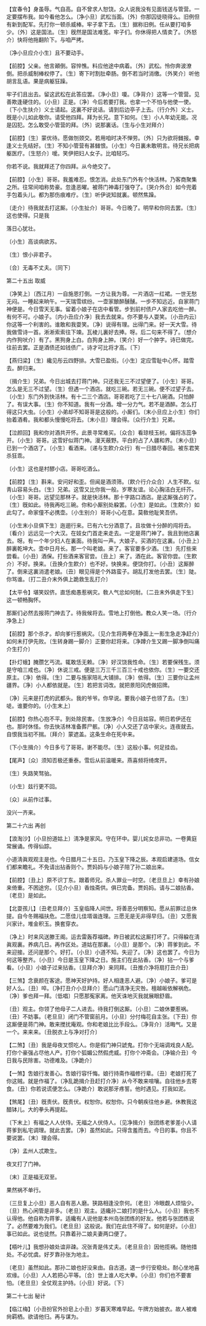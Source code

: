 <!-- { "loadSidebar": true } -->
【宜春令】身虽辱。气自高。自不曾求人恕饶。众人说我没有见面钱送与管营。一定要摆布我。如今看他怎么。〔净小旦〕武松当面。〔外〕你那囚徒晓得么。旧例但有新到配军。先打你一顿杀威棒。牢子拿下去。〔生〕据称旧例。任从要打咱多少。〔外〕这是国法。〔生〕旣然是国法难宽。牢子们。你休得把人情卖了。〔外怒介〕快将他拖翻阶下。与咱严拷。

〔净小旦应介小生〕且不要动手。 

【前腔】父亲。他言顚倒。容悴憔。料应他途中病着。〔外〕武松。怜你奔波潦倒。把杀威制棒权停了。〔生〕寄下时割肚牵肠。倒不若当时消缴。〔外笑介〕听他胡言乱语。果是病躯狂躁。

牢子们且出去。留这武松在此答应罢。〔净小旦〕嗄。〔净背介〕这等一个管营。见善欺逢硬住的。〔小旦〕正是。〔净〕今后若要打我。也拿一个不怕与他使一使。〔下小生扶介〕义士请起。这裏不好说话。请到后边亭子上去。〔行介外〕义士。旣是小儿如此敬你。请受他四拜。拜为长兄。意下如何。〔生〕小人年幼无能。况是囚犯。怎么敢受小管营的拜。〔外〕说那裏话。〔生与小生对拜介〕 

【前腔】〔生〕蒙优待。愿做刎颈交。若用咱时决不惮劳。〔外〕只为欲将雠报。幸逢义士先结好。〔生〕不知小管营有甚雠恨。〔小生〕今日裏未敢明言。待兄长把病躯医疗。〔生怒介〕嗳。笑伊把妇人女子。比咱轻巧。

你若不说。我就拜还了你四拜。从今绝交了。 

【前腔】〔小生〕哥哥。我羞难忍。恨怎消。此处东门外有个快活林。乃客商聚集之所。往常间咱称势豪。忽逢恶曜。被蒋门神毒打强夺了。〔哭介外合〕如今兜着手包着头儿。都为那伤痕难疗。〔生〕听伊说知就裏。顿然焦躁。

〔走介〕待我就去打这厮。〔小生扯介〕哥哥。今日晚了。明早和你同去罢。〔生〕这也使得。只是我 

落日心犹壮。

〔小生〕高谈病欲苏。

〔生〕恨小非君子。

〔合〕无毒不丈夫。〔同下〕 

第二十五出
取威

〔净笑上〕〔西江月〕一自施恩打倒。一方让我为尊。一片酒店一红裙。一世无愁无闷。一睡起来晌午。一天瑞雪缤纷。一壶家酿醉醺醺。一步不知远近。自家蒋门神便是。今日雪天无事。留着小娘子在店中看管。步到前村债户人家去吃他一醉。有何不可。小娘子。〔内小丑应介净〕我去去就来。你不要与人耍笑。〔小丑内云〕你这等一个利害的。谁敢和我耍笑。〔净〕说得有理。出得门来。好一天大雪。待我做雪诗一首。淅淅索索往下竦。瓦棱儿裏好去捧。呀。后二句来不得了。〔想介内作狗吠介〕有了。黑狗身上白。白狗身上肿。〔笑介〕好一个肿字。诗已做完。往前去罢。正是酒债还如钱债广。诗才可比将才高。〔下〕 

【燕归梁】〔生〕纔见彤云四野排。大雪已盈街。〔小生〕定应雪耻中心怀。踏雪去。醉归来。

〔揖介生〕兄弟。今日出城去打蒋门神。只还我无三不过望便了。〔小生〕哥哥。怎么是无三不过望。〔生〕但遇一个酒店。就吃三碗。若无三碗。便不过望子去。〔小生〕东门外到快活林。有十二三个酒店。哥哥若吃了三十七八碗酒。只怕醉了。有误大事。〔生〕你不知道。我有一分酒。增一分力气。若不是酒醉。怎么打得这只大虫。〔小生〕小弟却不知哥哥是这般的。小厮们。〔末小旦应上小生〕你们抬着酒肴。我和都头慢慢吃将去。〔末小旦〕理会得。〔众行介生〕兄弟。 

【泣颜回】我和你对酒共开怀。此景寻常难买。〔众合〕看琼枝玉树。偏将冻蕊争开。〔小生〕哥哥。这雪好似蒋门神。漫天蔽野。平白的占了人疆和界。〔末小旦〕已到一个酒店了。〔小生〕看酒来。〔递与生飮介众行〕有一日腊尽春回。被东君笑杀狂乖。

〔小生〕这也是村醪小店。哥哥吃酒么。 

【前腔】〔生〕斟来。安问好和歪。但闻是酒须筛。〔飮介行介众合〕人生不飮。似靑山容易头白。〔生〕兄弟。这雪又比你我一般。岁寒友谊。论心胸洁白无纤芥。〔小生〕哥哥。远望见那林子。就是快活林。那十字路口酒店。是这厮强占的了。〔生〕旣如此。待我再吃三碗。你和小厮别处躱罢。〔小生〕是如此。〔生飮介〕如此勾了。命家僮不必携壶。〔小生别介〕哥哥小心在意。莫敎他耻笑吾侪。

〔小生末小旦俱下生〕迤逦行来。已有六七分酒意了。且妆做十分醉的闯将去。〔看介〕远远见一个大汉。在妓女门首走来走去。一定是蒋门神了。我且到他店裏去。呀。有一个年少妇人在裏面。待我叫一声。大娘子。买酒的在这裏。〔小丑上〕醉裏乾坤大。壶中日月长。那一个叫老娘。来了。客官要多少酒。〔生〕先打些来尝看。〔小丑〕酒保。打些酒来客官尝。〔丑上〕来了。酒在此。客官你尝。〔生飮介〕不好。换来。〔丑换介生飮介〕也不好。快换来。便饶你打。〔小丑〕这厮醉了。倒来这裏消遣老娘。〔丑〕眼见得是个外路蛮子。胡乱打发他去罢。〔生〕陡。你骂谁。〔打二丑介末外俱上跪救生乱打介〕 

【太平令】堪笑奴侪。直恁痴愚惹祸灾。敎人气忿如何耐。〔二丑末外俱走下生〕这一顿畅胸怀。

那厮们必然去报蒋门神去了。待我候将去。雪地上打倒他。教众人笑一场。〔行介净急上〕 

【前腔】那个杀才。却向爹行惹祸灾。〔见介生将两拳在净面上一影生急走净赶介〕如何未打伊先败。〔生转身踢一脚介〕正要你赶将来。〔净蹲介生又踢一脚净倒叫痛介生打介〕 

【扑灯蛾】腌臜乞丐流。辄敢恁无赖。〔净〕好汉饶我性命。〔生〕若要保残生。须是守咱三戒也。〔净〕休说三戒。便是三万三千三百三十戒也依你。〔生〕一要交还原主。〔净〕依得。〔生〕二要与施家陪礼大铺排。〔净〕依得。〔生〕三要你让孟州疆界。〔净〕小人都依就是。〔生〕若把言词改。就把景阳冈虎做招牌。

〔净〕元来是打虎的武都头。我的爷爷。你早说。要我小娘子也领了去。〔生〕唗。谁要你的。〔小生末上〕 

【前腔】你热心抱不平。到处除民害。〔生放净介〕今日且姑容。明日若伊还在也。那时休怪。你去快活林准备葬尸骸。〔净〕小人交还了店中家火。连夜就去。自恨我当初不揣。〔拜介〕蒙遮盖。这条生命在死中来。

〔下小生揖介〕今日多亏了哥哥。谢不能尽。〔生〕这般小事。何足挂齿。 

【尾声】〔众〕须知否极还重泰。雪后从前温暖来。燕喜频将绮席开。

〔生〕失路笑驽骀。

〔小生〕兹行更不回。

〔众〕从前作过事。

没兴一齐来。 

第二十六出
再创

【浪淘沙】〔小旦扮道姑上〕淸净是家风。守在环中。婴儿姹女总非功。一卷黄庭常展诵。传得仙踪。

小道淸眞观观主是也。今日腊月二十五日。乃玉皇下降之辰。本观启建道场。信女们都来瞻礼。不免请出拈香则个。贾妈妈与小娘子陪了孙二娘出来。 

【前腔】〔丑上〕原不识丁东。跟着师兄。杀人罪业一时空。〔老旦旦上〕幸有孙娘来倚重。不困途穷。〔见介小旦〕香烛斋供。俱已完备。贾妈妈。请与二娘拈香。〔老旦〕是如此。 

【北耍孩儿】〔丑老旦拜介〕玉皇临降人间世。将善恶分明察知。愿从前罪过总休提。自今冬赐福扶危。二愿佳儿佳壻谐连理。三愿无是无非得早归。〔丑〕又愿我兴家计。堆金积玉。换套穿衣。

〔净上〕时来风送滕王阁。运去雷轰荐福碑。昨日被武松这厮打坏了。只得躱在淸眞观裏。养病几日。再作区处。道姑在那裏。〔小旦〕是那个。〔净〕蒋爹到此。不来迎接。还问是那个。好打。〔小旦〕小道不知。失迎了。〔净〕这也罢了。今日为何这等整齐。〔小旦〕今日是玉皇下降之日。施主们在此拈香。〔净〕拈一个与爹看。〔小旦〕小娘子过来拈香。〔旦拜介净〕来同拜。〔丑推介净将扇打丑介丑〕 

【三煞】念衰颜在客途。愿神天好护持。好人相逢恶人避。〔净〕小娘子。爹可是好人么。〔丑〕啐。〔净打丑介小旦拜介〕愿山门淸净无灾咎。檀越皈依解祸危。〔净〕爹也拜一拜。〔低唱〕只愿那寃家离。他天诛地灭我就展眼舒眉。

〔丑〕观主。你领了他母子二人进去。待我打倒这厮。〔小旦〕二娘休要惹祸。〔丑〕不妨事。〔老旦旦〕闭门不管窗前月。〔小旦〕分付梅花自主张。〔下丑〕你这厮便是蒋门神。敢来搅扰庵观。你和老娘比比手段么。〔净背介〕活晦气。又是一个。来来来。〔丑脱衣上与净对打介〕 

【二煞】〔丑〕我是母夜叉惯吃人。你是假门神只諕鬼。打你个无端调戏良人配。打你个豪强占尽他人产。打你个狐媚公然假虎威。打你个冲斋会。〔净输介丑〕今日我与民除害。功德难及。〔净跪介〕 

【一煞】吿娘行发善心。吿娘行容忏悔。娘行持斋作福修行辈。〔丑〕老娘打死了你这贼。就是作福了。〔净乱跪揖介丑赶打介净〕从今不敢来喧嚷。自往他乡去寄食。〔丑〕你若说谎便怎么。〔净跪介〕敢说那牙疼誓。他时遇见。打我如泥。

【煞尾】〔丑〕旣责伏。旣责伏。权恕你。权恕你。只今朝疾往他乡避。休教我这醋钵儿。大的拳头再提起。

〔下末上〕有福之人人伏侍。无福之人伏侍人。〔见净揖介〕张团练老爹差小人请蒋爹到私宅调理。就此去罢。〔净〕虽然如此。只得含羞而去。今日的事。你且不要说罢。〔末〕理会得。 

〔净〕孟州人忒欺生。

夜叉打了门神。

〔末〕正是福无双至。

果然祸不单行。

〔三旦复上小旦〕恶人自有恶人磨。狭路相逢没奈何。〔老旦〕冷眼觑人烦恼少。〔旦〕热心闲管是非多。〔老旦〕观主。适纔孙二娘打的是什么人。〔小旦〕我也不认得他。他自称为蒋爹。适纔有人说他是本州岛张团练的好友。他若与张团练说了。必然要难为我们。〔老旦旦〕这般说。我们在此住不得了。如何是好。〔小旦〕事已如此。说也徒然。只靠着孙二娘夫妻两口便了。 

【梧叶儿】我想孙娘处谊非疎。况张靑是伟丈夫。〔老旦旦合〕因他揽祸。随他措处。不必忧虞。好歹靠孙张为地主。

〔老旦〕虽然如此。那孙二娘也好没来由。自古道。退一步行安稳处。耐心坐地喜欢缘。〔小旦〕人人若把心平等。〔合〕世上谁人吃大拳。〔小旦〕你们也不要害怕。〔老旦旦〕全仗观主护持。〔小旦〕好说。〔下〕 

第二十七出
秘计

【临江梅】〔小丑扮官外扮皂上小丑〕岁暮天寒难早起。午牌方始披衣。故人被难尙羁栖。欲请他归。再与谋为。

